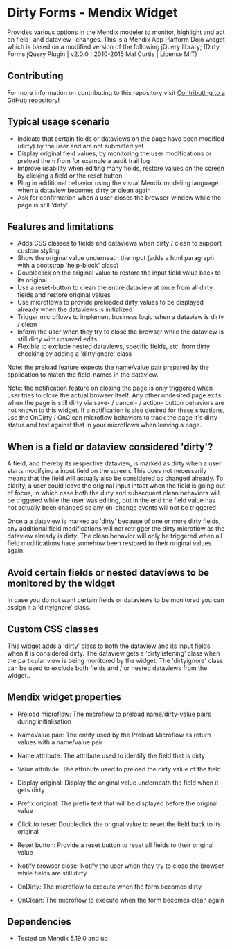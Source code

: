 # Dirty Forms - Mendix Widget

Provides various options in the Mendix modeler to monitor, highlight and act on field- and dataview- changes. 
This is a Mendix App Platform Dojo widget which is based on a modified version of the following jQuery library;
(Dirty Forms jQuery Plugin | v2.0.0 | 2010-2015 Mal Curtis | License MIT)

## Contributing

For more information on contributing to this repository visit [Contributing to a GitHub repository](https://world.mendix.com/display/howto50/Contributing+to+a+GitHub+repository)!

## Typical usage scenario

- Indicate that certain fields or dataviews on the page have been modified (dirty) by the user and are not submitted yet
- Display original field values, by monitoring the user modifications or preload them from for example a audit trail log
- Improve usability when editing many fields, restore values on the screen by clicking a field or the reset button
- Plug in additional behavior using the visual Mendix modeling language when a dataview becomes dirty or clean again
- Ask for confirmation when a user closes the browser-window while the page is still 'dirty'

## Features and limitations

- Adds CSS classes to fields and dataviews when dirty / clean to support custom styling
- Show the original value underneath the input (adds a html paragraph with a bootstrap 'help-block' class)
- Doubleclick on the original value to restore the input field value back to its original
- Use a reset-button to clean the entire dataview at once from all dirty fields and restore original values
- Use microflows to provide preloaded dirty values to be displayed already when the dataviews is initialized
- Trigger microflows to implement business logic when a dataview is dirty / clean
- Inform the user when they try to close the browser while the dataview is still dirty with unsaved edits
- Flexible to exclude nested dataviews, specific fields, etc, from dirty checking by adding a 'dirtyignore' class

Note: the preload feature expects the name/value pair prepared by the application to match the field-names in the dataview.

Note: the notification feature on closing the page is only triggered when user tries to close the actual browser itself. Any other undesired page exits when the page is still dirty via save- / cancel- / action- button behaviors are not known to this widget. If a notification is also desired for these situations, use the OnDirty / OnClean microflow behaviors to track the page it's dirty status and test against that in your microflows when leaving a page.

## When is a field or dataview considered 'dirty'?

A field, and thereby its respective dataview, is marked as dirty when a user starts modifying a input field on the screen. This does not necessarily means that the field will actually also be considered as changed already. To clarify, a user could leave the original input intact when the field is going out of focus, in which case both the dirty and subsequent clean behaviors will be triggered while the user was editing, but in the end the field value has not actually been changed so any on-change events will not be triggered.

Once a a dataview is marked as 'dirty' because of one or more dirty fields, any additional field modifications will not retrigger the dirty microflow as the dataview already is dirty. The clean behavior will only be triggered when all field modifications have somehow been restored to their original values again.

## Avoid certain fields or nested dataviews to be monitored by the widget

In case you do not want certain fields or dataviews to be monitored you can assign it a 'dirtyignore' class.

## Custom CSS classes

This widget adds a 'dirty' class to both the dataview and its input fields when it is considered dirty.
The dataview gets a 'dirtylistening' class when the particular view is being monitored by the widget. 
The 'dirtyignore' class can be used to exclude both fields and / or nested dataviews from the widget..

## Mendix widget properties

- Preload microflow: The microflow to preload name/dirty-value pairs during initialisation
- NameValue pair: The entity used by the Preload Microflow as return values with a name/value pair
- Name attribute: The attribute used to identify the field that is dirty
- Value attribute: The attribute used to preload the dirty value of the field

- Display original: Display the original value underneath the field when it gets dirty
- Prefix original: The prefix text that will be displayed before the original value

- Click to reset: Doubleclick the orignal value to reset the field back to its original
- Reset button: Provide a reset button to reset all fields to their original value

- Notify browser close: Notify the user when they try to close the browser while fields are still dirty

- OnDirty: The microflow to execute when the form becomes dirty
- OnClean: The microflow to execute when the form becomes clean again

## Dependencies

- Tested on Mendix 5.19.0 and up
